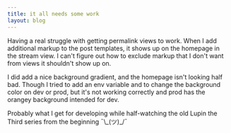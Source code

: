 ```yaml
---
title: it all needs some work
layout: blog
---
```

Having a real struggle with getting permalink views to work. When I add additional markup to the post templates, it shows up on the homepage in the stream view. I can't figure out how to exclude markup that I don't want from views it shouldn't show up on.

I did add a nice background gradient, and the homepage isn't looking half bad. Though I tried to add an env variable and to change the background color on dev or prod, but it's not working correctly and prod has the orangey background intended for dev.

Probably what I get for developing while half-watching the old Lupin the Third series from the beginning ¯\\\_(ツ)\_/¯

